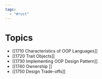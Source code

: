 ```yaml
---
tags:
  - "#rust"
---
```


# Topics
- [[1710 Characteristics of OOP Languages]]
- [[1720 Trait Objects]]
- [[1730 Implementing OOP Design Pattern]]
- [[1740 Ownership ]]
- [[1750 Design Trade-offs]]